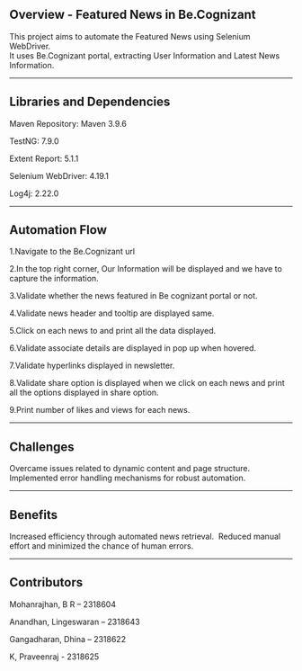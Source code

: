 Overview - Featured News in Be.Cognizant
----------------------------------
This project aims to automate the Featured News using Selenium WebDriver.                                        
It uses Be.Cognizant portal, extracting User Information and Latest News Information.

----------------------------------
Libraries and Dependencies
----------------------------------
Maven Repository: Maven 3.9.6

TestNG: 7.9.0

Extent Report: 5.1.1

Selenium WebDriver: 4.19.1

Log4j: 2.22.0

----------------------------------
Automation Flow
----------------------------------
1.Navigate to the Be.Cognizant url

2.In the top right corner, Our Information will be displayed and we have to capture the information.

3.Validate whether the news featured in Be cognizant portal or not.

4.Validate news header and tooltip are displayed same.

5.Click on each news to and print all the data displayed.

6.Validate associate details are displayed in pop up when hovered.

7.Validate hyperlinks displayed in newsletter.

8.Validate share option is displayed when we click on each news and print all the options displayed in share option.

9.Print number of likes and views for each news.

---------------------------------
Challenges
---------------------------------
Overcame issues related to dynamic content and page structure.
​
Implemented error handling mechanisms for robust automation.

---------------------------------
Benefits
---------------------------------
Increased efficiency through automated news retrieval.
​
Reduced manual effort and minimized the chance of human errors.

---------------------------------
Contributors
---------------------------------
Mohanrajhan, B R – 2318604

Anandhan, Lingeswaran – 2318643

Gangadharan, Dhina  – 2318622

K, Praveenraj  - 2318625

